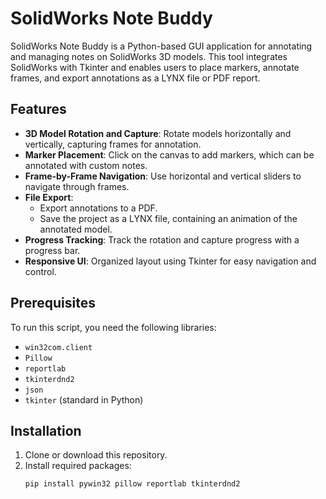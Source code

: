 # SolidWorks Note Buddy

SolidWorks Note Buddy is a Python-based GUI application for annotating and managing notes on SolidWorks 3D models. This tool integrates SolidWorks with Tkinter and enables users to place markers, annotate frames, and export annotations as a LYNX file or PDF report.

## Features

- **3D Model Rotation and Capture**: Rotate models horizontally and vertically, capturing frames for annotation.
- **Marker Placement**: Click on the canvas to add markers, which can be annotated with custom notes.
- **Frame-by-Frame Navigation**: Use horizontal and vertical sliders to navigate through frames.
- **File Export**:
  - Export annotations to a PDF.
  - Save the project as a LYNX file, containing an animation of the annotated model.
- **Progress Tracking**: Track the rotation and capture progress with a progress bar.
- **Responsive UI**: Organized layout using Tkinter for easy navigation and control.

## Prerequisites

To run this script, you need the following libraries:
- `win32com.client`
- `Pillow`
- `reportlab`
- `tkinterdnd2`
- `json`
- `tkinter` (standard in Python)

## Installation

1. Clone or download this repository.
2. Install required packages:
   ```bash
   pip install pywin32 pillow reportlab tkinterdnd2
